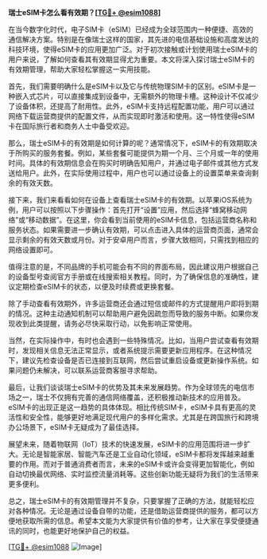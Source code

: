 **瑞士eSIM卡怎么看有效期？[[TG💪+ @esim1088](https://t.me/s/esim1088)]**

在当今数字化时代，电子SIM卡（eSIM）已经成为全球范围内一种便捷、高效的通信解决方案。特别是在像瑞士这样的国家，其先进的电信基础设施和高度发达的科技环境，使得eSIM卡的应用更加广泛。对于初次接触或计划使用瑞士eSIM卡的用户来说，了解如何查看其有效期显得尤为重要。本文将深入探讨瑞士eSIM卡的有效期管理，帮助大家轻松掌握这一实用技能。

首先，我们需要明确什么是eSIM卡以及它与传统物理SIM卡的区别。eSIM卡是一种嵌入式芯片，可以直接集成到设备中，无需额外的物理卡槽。这种设计不仅减少了设备体积，还提高了耐用性。此外，eSIM卡支持远程配置功能，用户可以通过网络下载运营商提供的配置文件，从而实现即时激活和使用。这一特性使得eSIM卡在国际旅行者和商务人士中备受欢迎。

那么，瑞士eSIM卡的有效期是如何计算的呢？通常情况下，eSIM卡的有效期取决于所购买的服务套餐。例如，某些套餐可能提供为期一个月、三个月或一年的使用时间。具体的有效期信息会在购买时明确告知用户，并通过电子邮件或其他方式发送给用户。此外，在实际使用过程中，用户也可以通过设备上的设置菜单来查询剩余的有效天数。

接下来，我们来看看如何在设备上查看瑞士eSIM卡的有效期。以苹果iOS系统为例，用户可以按照以下步骤操作：首先打开“设置”应用，然后选择“蜂窝移动网络”或“移动数据”。在这里，你会看到当前使用的eSIM卡信息，包括运营商名称和服务状态。如果需要进一步确认有效期，可以点击进入具体的运营商页面，通常会显示剩余的有效天数或月份。对于安卓用户而言，步骤大致相同，只需找到相应的网络设置即可。

值得注意的是，不同品牌的手机可能会有不同的界面布局，因此建议用户根据自己的设备型号查阅官方手册或在线搜索相关教程。同时，为了确保信息的准确性，建议定期检查eSIM卡的状态，以便及时续费或更换套餐。

除了手动查看有效期外，许多运营商还会通过短信或邮件的方式提醒用户即将到期的情况。这种主动通知机制可以帮助用户避免因疏忽而导致的服务中断。如果你发现收到此类提醒，请务必尽快采取行动，以免影响正常使用。

当然，在实际操作中，有时也会遇到一些特殊情况。比如，当用户尝试查看有效期时，发现相关信息无法正常显示，或者系统提示需要更新应用程序。在这种情况下，建议先检查设备是否已连接到互联网，然后尝试重启设备或更新操作系统。如果问题仍未解决，可以联系运营商客服寻求帮助。

最后，让我们谈谈瑞士eSIM卡的优势及其未来发展趋势。作为全球领先的电信市场之一，瑞士不仅拥有完善的通信网络覆盖，还积极推动新技术的应用普及。eSIM卡的出现正是这一趋势的具体体现。相比传统SIM卡，eSIM卡具有更高的灵活性和安全性，能够更好地满足现代用户的多样化需求。尤其是在跨国旅行和跨境办公场景下，eSIM卡无疑成为了最佳选择。

展望未来，随着物联网（IoT）技术的快速发展，eSIM卡的应用范围将进一步扩大。无论是智能家居、智能汽车还是工业自动化领域，eSIM卡都将发挥越来越重要的作用。而对于普通消费者而言，未来的eSIM卡或许会变得更加智能化，例如自动切换最优网络、实时监控流量消耗等。这些创新功能无疑将为我们的生活带来更多便利。

总之，瑞士eSIM卡的有效期管理并不复杂，只要掌握了正确的方法，就能轻松应对各种情况。无论是通过设备自带的功能，还是借助运营商提供的服务，都可以方便地获取所需的信息。希望本文能为大家提供有价值的参考，让大家在享受便捷通讯的同时，也能更好地保护自己的权益。

[[TG💪+ @esim1088](https://t.me/s/esim1088) ![Image](https://i.postimg.cc/4NQfJmqS/Snipaste-2025-05-13-00-14-12.png)]